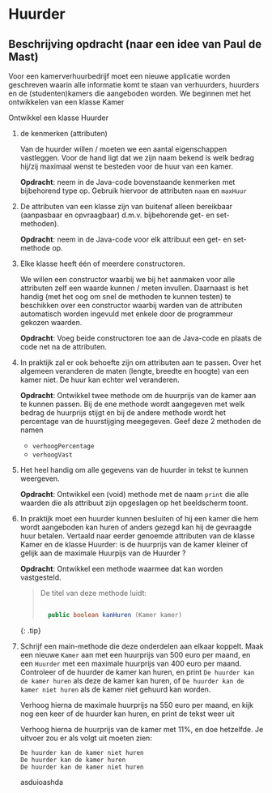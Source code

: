 # Huurder

## Beschrijving opdracht (naar een idee van Paul de Mast)

Voor een kamerverhuurbedrijf moet een nieuwe applicatie worden geschreven waarin alle informatie komt te staan van verhuurders, huurders en de (studenten)kamers die aangeboden worden. We beginnen met het ontwikkelen van een klasse Kamer

Ontwikkel een klasse Huurder 

1. 	de kenmerken (attributen)

	Van de huurder willen / moeten we een aantal eigenschappen vastleggen. 
	Voor de hand ligt dat we zijn naam bekend is welk bedrag hij/zij maximaal wenst te besteden voor de huur van een kamer.

    **Opdracht**: 		neem in de Java-code bovenstaande kenmerken met bijbehorend type op. Gebruik hiervoor de attributen `naam` en `maxHuur`


2.	De attributen van een klasse zijn van buitenaf alleen bereikbaar (aanpasbaar en opvraagbaar) d.m.v. bijbehorende get- en set-methoden).

    **Opdracht**:		neem in de Java-code voor elk attribuut een get- en set-methode op.


3.	Elke klasse heeft één of meerdere constructoren. 
	
	We willen een constructor waarbij we bij het aanmaken voor alle attributen zelf een waarde kunnen / meten invullen. 
    Daarnaast is het handig (met het oog om snel de methoden te kunnen testen) te beschikken over een constructor waarbij warden van de attributen automatisch worden ingevuld met enkele door de programmeur gekozen waarden.

    **Opdracht**: 		Voeg beide constructoren toe aan de Java-code 
	en plaats de code net na de attributen.


4.	In praktijk zal er ook behoefte zijn om attributen aan te passen. Over het algemeen veranderen de maten (lengte, breedte en hoogte) van een kamer niet. De huur kan echter wel veranderen.

    **Opdracht**:	Ontwikkel twee methode om de huurprijs van de kamer aan te kunnen passen. Bij de ene methode wordt aangegeven met welk bedrag de huurprijs stijgt en bij de andere methode wordt het percentage van de huurstijging meegegeven. Geef deze 2 methoden de namen
    * `verhoogPercentage`
    * `verhoogVast`
    

5.	Het heel handig om alle gegevens van de huurder in tekst te kunnen weergeven.

    **Opdracht**:	Ontwikkel een (void) methode met de naam `print` die alle waarden die als attribuut zijn opgeslagen op het beeldscherm toont.


6.	In praktijk moet een huurder kunnen besluiten of hij een kamer die hem wordt aangeboden kan huren of anders gezegd kan hij de gevraagde huur betalen. 
	Vertaald naar eerder genoemde attributen van de klasse Kamer en de klasse Huurder:
	is de huurprijs van de kamer kleiner of gelijk aan de maximale Huurpijs van de Huurder ?

    **Opdracht**:	Ontwikkel een methode waarmee dat kan worden vastgesteld.

    > De titel van deze methode luidt:
    >
    > ```java
    >
    >	public boolean kanHuren (Kamer kamer)
    >
    > ```
    >
    {: .tip}

7.  Schrijf een main-methode die deze onderdelen aan elkaar koppelt. Maak een nieuwe `Kamer` aan met een huurprijs van 500 euro per maand, en een `Huurder` met een maximale huurprijs van 400 euro per maand. Controleer of de huurder de kamer kan huren, en print `De huurder kan de kamer huren` als deze de kamer kan huren, of `De huurder kan de kamer niet huren` als de kamer niet gehuurd kan worden.

    Verhoog hierna de maximale huurprijs na 550 euro per maand, en kijk nog een keer of de huurder kan huren, en print de tekst weer uit

    Verhoog hierna de huurprijs van de kamer met 11%, en doe hetzelfde. Je uitvoer zou er als volgt uit moeten zien:

    ```output
    De huurder kan de kamer niet huren
    De huurder kan de kamer huren
    De huurder kan de kamer niet huren
    ``` 


    asduioashda